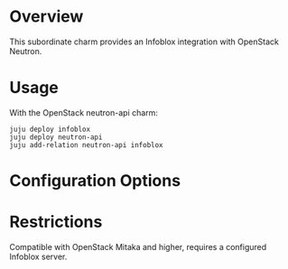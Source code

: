 # Overview

This subordinate charm provides an Infoblox integration with OpenStack Neutron.

# Usage

With the OpenStack neutron-api charm:

    juju deploy infoblox
    juju deploy neutron-api
    juju add-relation neutron-api infoblox

# Configuration Options


# Restrictions

Compatible with OpenStack Mitaka and higher, requires a configured Infoblox server.
